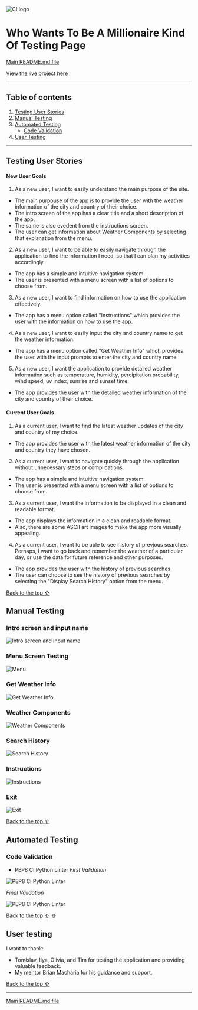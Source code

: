 ![CI logo](https://codeinstitute.s3.amazonaws.com/fullstack/ci_logo_small.png)

# Who Wants To Be A Millionaire Kind Of Testing Page

[Main README.md file](/README.md)

[View the live project here](https://weather-info-vk781-59b552e10969.herokuapp.com/)

---

## Table of contents

1. [Testing User Stories](#testing-user-stories)
2. [Manual Testing](#manual-testing)
3. [Automated Testing](#automated-testing)
   - [Code Validation](#code-validation)
4. [User Testing](#user-testing)

---

## Testing User Stories

#### New User Goals

1. As a new user, I want to easily understand the main purpose of the site.

- The main purpouse of the app is to provide the user with the weather information of the city and country of their choice.
- The intro screen of the app has a clear title and a short description of the app.
- The same is also evedent from the instructions screen.
- The user can get information about Weather Components by selecting that explanation from the menu.

2. As a new user, I want to be able to easily navigate through the application to find the information I need, so that I can plan my activities accordingly.

- The app has a simple and intuitive navigation system.
- The user is presented with a menu screen with a list of options to choose from.

3. As a new user, I want to find information on how to use the application effectively.

- The app has a menu option called "Instructions" which provides the user with the information on how to use the app.

4. As a new user, I want to easily input the city and country name to get the weather information.

- The app has a menu option called "Get Weather Info" which provides the user with the input prompts to enter the city and country name.

5. As a new user, I want the application to provide detailed weather information such as temperature, humidity, percipitation probability, wind speed, uv index, sunrise and sunset time.

- The app provides the user with the detailed weather information of the city and country of their choice.

#### Current User Goals

1. As a current user, I want to find the latest weather updates of the city and country of my choice.

- The app provides the user with the latest weather information of the city and country they have chosen.

2. As a current user, I want to navigate quickly through the application without unnecessary steps or complications.

- The app has a simple and intuitive navigation system.
- The user is presented with a menu screen with a list of options to choose from.

3. As a current user, I want the information to be displayed in a clean and readable format.

- The app displays the information in a clean and readable format.
- Also, there are some ASCII art images to make the app more visually appealing.

4. As a current user, I want to be able to see history of previous searches. Perhaps, I want to go back and remember the weather of a particular day, or use the data for future reference and other purposes.

- The app provides the user with the history of previous searches.
- The user can choose to see the history of previous searches by selecting the "Display Search History" option from the menu.

[Back to the top ⇧](#table-of-contents)

## Manual Testing

### Intro screen and input name

![Intro screen and input name](./assets/readme_files/testing/intro_and_name_input_testing.gif)

### Menu Screen Testing

![Menu](./assets/readme_files/testing/menu_testing.gif)

### Get Weather Info

![Get Weather Info](./assets/readme_files/testing/get_weather_info_testing.gif)

### Weather Components

![Weather Components](./assets/readme_files/testing/weather_components_testing.gif)

### Search History

![Search History](./assets/readme_files/testing/search_history_testing.gif)

### Instructions

![Instructions](./assets/readme_files/testing/instructions_testing.gif)

### Exit

![Exit](./assets/readme_files/testing/exit_testing.gif)

[Back to the top ⇧](#table-of-contents)

## Automated Testing

### Code Validation

- PEP8 CI Python Linter
  _First Validation_

![PEP8 CI Python Linter](./assets/readme_files/code_validation/code_validation.png)

_Final Validation_

![PEP8 CI Python Linter](./assets/readme_files/code_validation/code_validation_final.png)

[Back to the top ⇧](#table-of-contents) ⇧

## User testing

I want to thank:

- Tomislav, Ilya, Olivia, and Tim for testing the application and providing valuable feedback.
- My mentor Brian Macharia for his guidance and support.

[Back to the top ⇧](#table-of-contents)

---

[Main README.md file](/README.md)
